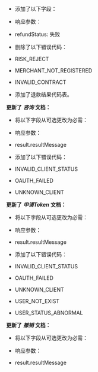 *   添加了以下字段：

*   响应参数：

*   refundStatus: 失败

*   删除了以下错误代码：

*   RISK_REJECT
*   MERCHANT_NOT_REGISTERED
*   INVALID_CONTRACT

*   添加了退款结果代码表。

**更新了** **_咨询_** **文档：**

*   将以下字段从可选更改为必需：

*   响应参数：

*   result.resultMessage

*   添加了以下错误代码：

*   INVALID_CLIENT_STATUS
*   OAUTH_FAILED
*   UNKNOWN_CLIENT

**更新了** **_申请Token_** **文档：**

*   将以下字段从可选更改为必需：

*   响应参数：

*   result.resultMessage

*   添加了以下错误代码：

*   INVALID_CLIENT_STATUS
*   OAUTH_FAILED
*   UNKNOWN_CLIENT
*   USER_NOT_EXIST
*   USER_STATUS_ABNORMAL

**更新了** **_撤销_** **文档：**

*   将以下字段从可选更改为必需：

*   响应参数：

*   result.resultMessage